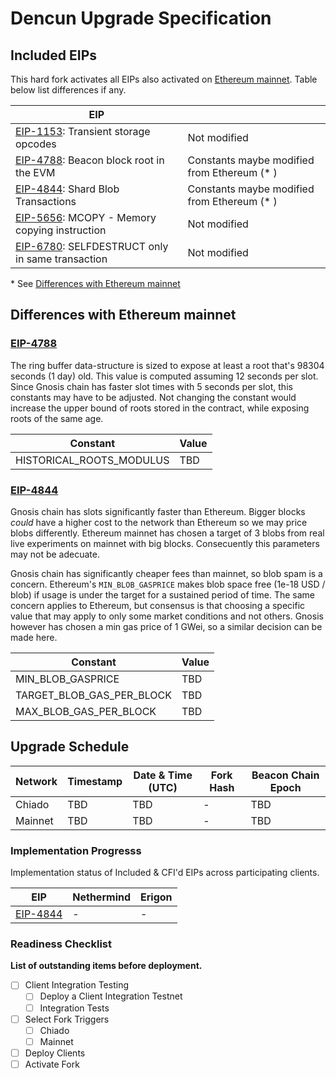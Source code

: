 # Dencun Upgrade Specification

## Included EIPs

This hard fork activates all EIPs also activated on [Ethereum mainnet](https://github.com/ethereum/execution-specs/blob/2a592a8268311bb6c28c8ca25ff8a35a74615127/network-upgrades/mainnet-upgrades/cancun.md#included-eips). Table below list differences if any.

| EIP |   |
| --- | - |
| [EIP-1153](https://eips.ethereum.org/EIPS/eip-1153): Transient storage opcodes             | Not modified
| [EIP-4788](https://eips.ethereum.org/EIPS/eip-4788): Beacon block root in the EVM          | Constants maybe modified from Ethereum (* )
| [EIP-4844](https://eips.ethereum.org/EIPS/eip-4844): Shard Blob Transactions               | Constants maybe modified from Ethereum (* )
| [EIP-5656](https://eips.ethereum.org/EIPS/eip-5656): MCOPY - Memory copying instruction    | Not modified
| [EIP-6780](https://eips.ethereum.org/EIPS/eip-6780): SELFDESTRUCT only in same transaction | Not modified

\* See [Differences with Ethereum mainnet](#differences-with-ethereum-mainnet)

## Differences with Ethereum mainnet

### [EIP-4788](https://eips.ethereum.org/EIPS/eip-4788)

The ring buffer data-structure is sized to expose at least a root that's 98304 seconds (1 day) old. This value is computed assuming 12 seconds per slot. Since Gnosis chain has faster slot times with 5 seconds per slot, this constants may have to be adjusted. Not changing the constant would increase the upper bound of roots stored in the contract, while exposing roots of the same age.

| Constant | Value |
| -------- | ----- |
| HISTORICAL_ROOTS_MODULUS | TBD |

### [EIP-4844](https://eips.ethereum.org/EIPS/eip-4844)

Gnosis chain has slots significantly faster than Ethereum. Bigger blocks _could_ have a higher cost to the network than Ethereum so we may price blobs differently. Ethereum mainnet has chosen a target of 3 blobs from real live experiments on mainnet with big blocks. Consecuently this parameters may not be adecuate.

Gnosis chain has significantly cheaper fees than mainnet, so blob spam is a concern. Ethereum's `MIN_BLOB_GASPRICE` makes blob space free (1e-18 USD / blob) if usage is under the target for a sustained period of time. The same concern applies to Ethereum, but consensus is that choosing a specific value that may apply to only some market conditions and not others. Gnosis however has chosen a min gas price of 1 GWei, so a similar decision can be made here. 

| Constant | Value |
| -------- | ----- |
| MIN_BLOB_GASPRICE | TBD |
| TARGET_BLOB_GAS_PER_BLOCK | TBD |
| MAX_BLOB_GAS_PER_BLOCK | TBD |

## Upgrade Schedule

| Network | Timestamp    | Date & Time (UTC)             | Fork Hash | Beacon Chain Epoch |
| ------- | ------------ | ----------------------------- | --------- | ------------------ |
| Chiado  | TBD | TBD | -         | TBD             |
| Mainnet | TBD | TBD | -         | TBD             |

### Implementation Progresss

Implementation status of Included & CFI'd EIPs across participating clients.

| EIP                                    | **Nethermind** | **Erigon** |
| -------------------------------------- | -------------- | ---------- |
| [EIP-4844](./execution/withdrawals.md) | -              | -          |

### Readiness Checklist

**List of outstanding items before deployment.**

- [ ] Client Integration Testing
  - [ ] Deploy a Client Integration Testnet
  - [ ] Integration Tests
- [ ] Select Fork Triggers
  - [ ] Chiado
  - [ ] Mainnet
- [ ] Deploy Clients
- [ ] Activate Fork
